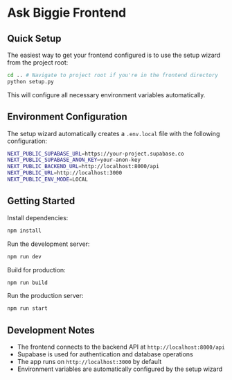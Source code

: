 # Ask Biggie Frontend

## Quick Setup

The easiest way to get your frontend configured is to use the setup wizard from the project root:

```bash
cd .. # Navigate to project root if you're in the frontend directory
python setup.py
```

This will configure all necessary environment variables automatically.

## Environment Configuration

The setup wizard automatically creates a `.env.local` file with the following configuration:

```sh
NEXT_PUBLIC_SUPABASE_URL=https://your-project.supabase.co
NEXT_PUBLIC_SUPABASE_ANON_KEY=your-anon-key
NEXT_PUBLIC_BACKEND_URL=http://localhost:8000/api
NEXT_PUBLIC_URL=http://localhost:3000
NEXT_PUBLIC_ENV_MODE=LOCAL
```

## Getting Started

Install dependencies:

```bash
npm install
```

Run the development server:

```bash
npm run dev
```

Build for production:

```bash
npm run build
```

Run the production server:

```bash
npm run start
```

## Development Notes

- The frontend connects to the backend API at `http://localhost:8000/api`
- Supabase is used for authentication and database operations
- The app runs on `http://localhost:3000` by default
- Environment variables are automatically configured by the setup wizard
